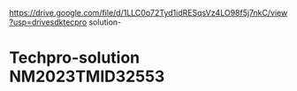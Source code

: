 https://drive.google.com/file/d/1LLC0o72Tyd1idRESqsVz4LO98f5j7nkC/view?usp=drivesdktecpro solution-

# Techpro-solution NM2023TMID32553

